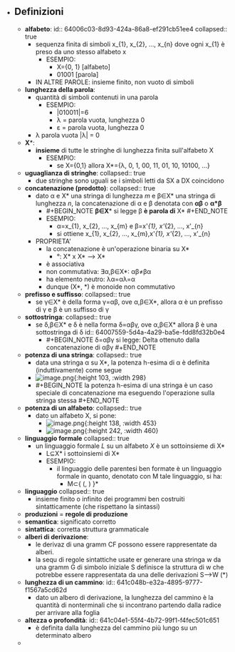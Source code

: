 - ## Definizioni
	- **alfabeto**:
	  id:: 64006c03-8d93-424a-86a8-ef291cb51ee4
	  collapsed:: true
		- sequenza finita di simboli x_{1}, x_{2}, ..., x_{n} dove ogni x_{1} è preso da uno stesso alfabeto x
			- ESEMPIO:
				- X={0, 1}       [alfabeto]
				- 01001          [parola]
		- IN ALTRE PAROLE: insieme finito, non vuoto di simboli
	- **lunghezza della parola**:
		- quantità di simboli contenuti in una parola
			- ESEMPIO:
				- |010011|=6
				- λ = parola vuota, lunghezza 0
				- ε = parola vuota, lunghezza 0
		- λ parola vuota |λ| = 0
	- **X***:
		- **insieme** di tutte le stringhe di lunghezza finita sull'alfabeto X
			- ESEMPIO:
				- se X={0,1} allora X*={λ, 0, 1, 00, 11, 01, 10, 10100, ...}
	- **uguaglianza di stringhe**:
	  collapsed:: true
		- due stringhe sono uguali se i simboli letti da SX a DX coincidono
	- **concatenazione (prodotto)**:
	  collapsed:: true
		- dato α e X* una stringa di lunghezza *m* e β∈X* una stringa di lunghezza *n*, la concatenazione di α e β denotata con **αβ** o **α*β**
			- #+BEGIN_NOTE
			  **β∈X*** si legge β **è parola di** X*
			  #+END_NOTE
			- ESEMPIO:
				- α=x_{1}, x_{2}, ..., x_{m} e β=x'_{1}, x'_{2}, ..., x'_{n}
				- si ottiene x_{1}, x_{2}, ..., x_{m},x'_{1}, x'_{2}, ..., x'_{n}
		- PROPRIETA'
			- la concatenazione è un'operazione binaria su X*
				- °: X* x X* --> X*
			- è associativa
			- non commutativa: ∃α,β∈X*: αβ≠βα
			- ha elemento neutro: λα=αλ=α
			- dunque (X*, *) è monoide non commutativo
	- **prefisso e suffisso**:
	  collapsed:: true
		- se γ∈X* è della forma γ=αβ, ove α,β∈X*, allora α è un prefisso di γ e β è un suffisso di γ
	- **sottostringa**:
	  collapsed:: true
		- se δ,β∈X* e δ è nella forma δ=αβγ, ove α,β∈X* allora β è una sottostringa di δ
		  id:: 64007559-5d4a-4a29-ba5e-fdd8fd32b0e4
			- #+BEGIN_NOTE
			  δ=αβγ si legge: Delta ottenuto dalla concatenazione di αβγ
			  #+END_NOTE
	- **potenza di una stringa**:
	  collapsed:: true
		- data una stringa α su X*, la potenza h-esima di α è definita (induttivamente) come segue
		- ![image.png](../assets/image_1677752491263_0.png){:height 103, :width 298}
		- #+BEGIN_NOTE
		  la potenza h-esima di una stringa è un caso speciale di concatenazione ma eseguendo l'operazione sulla stringa stessa
		  #+END_NOTE
	- **potenza di un alfabeto**:
	  collapsed:: true
		- dato un alfabeto X, si pone:
			- ![image.png](../assets/image_1677755856413_0.png){:height 138, :width 453}
			- ![image.png](../assets/image_1677755887492_0.png){:height 242, :width 460}
	- **linguaggio formale**
	  collapsed:: true
		- un linguaggio formale *L* su un alfabeto *X* è un sottoinsieme di X*
			- L⊆X*     i sottoinsiemi di X*
			- ESEMPIO:
				- il linguaggio delle parentesi ben formate è un linguaggio formale in quanto, denotato con M tale linguaggio, si ha:
					- M⊂{ (, ) }*
	- **linguaggio**
	  collapsed:: true
		- insieme finito o infinito dei programmi ben costruiti sintatticamente (che rispettano la sintassi)
	- **produzioni** = **regole di produzione**
	- **semantica**: significato corretto
	- **sintattica**: corretta struttura grammaticale
	- **alberi di derivazione**:
		- le derivaz di una gramm CF possono essere rappresentate da alberi.
		- la sequ di regole sintattiche usate er generare una stringa w da una gramm G di simbolo iniziale S definisce la struttura di w che potrebbe essere rappresentata da una delle derivazioni S-->W (*)
	- **lunghezza di un cammino**:
	  id:: 641c048b-e32a-4895-9777-f1567a5cd62d
		- dato un albero di derivazione, la lunghezza del cammino è la quantità di nonterminali che si incontrano partendo dalla radice per arrivare alla foglia
	- **altezza o profondità**:
	  id:: 641c04e1-55f4-4b72-99f1-f4fec501c651
		- è definita dalla lunghezza del cammino più lungo su un determinato albero
	-